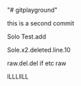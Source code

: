 "# gitplayground" 

this is a second commit

Solo Test.add

Sole.x2.deleted.line.10


raw.del.del
if etc raw

lLLLllLL
